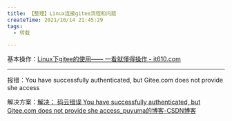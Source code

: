 ```yaml
---
title: 【整理】Linux连接gitee流程和问题
createTime: 2021/10/14 21:45:29
tags:
  - 转载

---
```


基本操作：[Linux下gitee的使用—— 一看就懂得操作 - it610.com](https://www.it610.com/article/1282320751600353280.htm)

---

报错：You have successfully authenticated, but Gitee.com does not provide she access

解决方案：[解决： 码云错误 You have successfully authenticated, but Gitee.com does not provide she access_puyuma的博客-CSDN博客](https://blog.csdn.net/qq_39380155/article/details/106229359)
